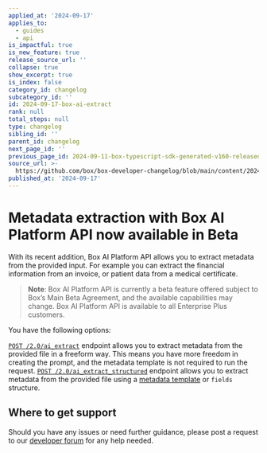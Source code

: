 ```yaml
---
applied_at: '2024-09-17'
applies_to:
  - guides
  - api
is_impactful: true
is_new_feature: true
release_source_url: ''
collapse: true
show_excerpt: true
is_index: false
category_id: changelog
subcategory_id: ''
id: 2024-09-17-box-ai-extract
rank: null
total_steps: null
type: changelog
sibling_id: ''
parent_id: changelog
next_page_id: ''
previous_page_id: 2024-09-11-box-typescript-sdk-generated-v160-released
source_url: >-
  https://github.com/box/box-developer-changelog/blob/main/content/2024/09-17-box-ai-extract.md
published_at: '2024-09-17'
---
```

# Metadata extraction with Box AI Platform API now available in Beta

With its recent addition, Box AI Platform API allows you to extract metadata from the provided input.
For example you can extract the financial information from an invoice, or patient data from a medical certificate.

> **Note**: Box AI Platform API is currently a beta feature offered subject to Box’s Main Beta Agreement, and the available capabilities may change. Box AI Platform API is available to all Enterprise Plus customers.

<!-- more -->

You have the following options:

[`POST /2.0/ai_extract`][1] endpoint allows you to extract metadata from the provided file in a freeform way.
This means you have more freedom in creating the prompt, and the metadata template is not required to run the request.
[`POST /2.0/ai_extract_structured`][2] endpoint allows you to extract metadata from the provided file using a [metadata template][3] or `fields` structure.


## Where to get support

Should you have any issues or need further guidance, please post a request to our [developer forum][4] for any help needed.

[1]: e://post-ai-extract
[2]: e://post-ai-extract-structured
[3]: https://support.box.com/hc/en-us/articles/360044194033-Customizing-Metadata-Templates
[4]: https://forum.box.com/